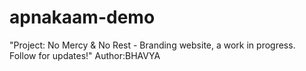 # apnakaam-demo
"Project: No Mercy &amp; No Rest - Branding website, a work in progress. Follow for updates!"
Author:BHAVYA
